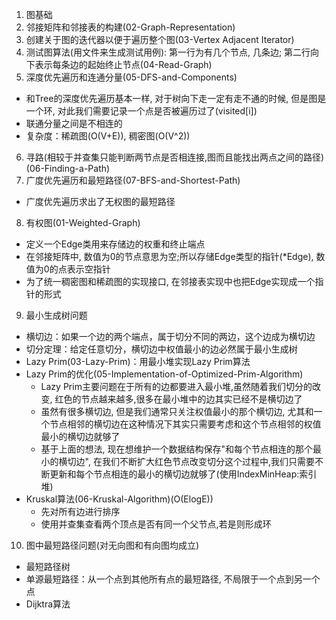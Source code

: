 1. 图基础
2. 邻接矩阵和邻接表的构建(02-Graph-Representation)
3. 创建关于图的迭代器以便于遍历整个图(03-Vertex Adjacent Iterator)
4. 测试图算法(用文件来生成测试用例): 第一行为有几个节点, 几条边; 第二行向下表示每条边的起始终止节点(04-Read-Graph)
5. 深度优先遍历和连通分量(05-DFS-and-Components)
  * 和Tree的深度优先遍历基本一样, 对于树向下走一定有走不通的时候, 但是图是一个环, 对此我们需要记录一个点是否被遍历过了(visited[i])
  * 联通分量之间是不相连的
  * 复杂度：稀疏图(O(V+E)), 稠密图(O(V^2))
6. 寻路(相较于并查集只能判断两节点是否相连接,图而且能找出两点之间的路径)(06-Finding-a-Path)
7. 广度优先遍历和最短路径(07-BFS-and-Shortest-Path)
* 广度优先遍历求出了无权图的最短路径
8. 有权图(01-Weighted-Graph)
  * 定义一个Edge类用来存储边的权重和终止端点
  * 在邻接矩阵中, 数值为0的节点意思为空;所以存储Edge类型的指针(*Edge), 数值为0的点表示空指针
  * 为了统一稠密图和稀疏图的实现接口, 在邻接表实现中也把Edge实现成一个指针的形式
9. 最小生成树问题
  * 横切边：如果一个边的两个端点，属于切分不同的两边，这个边成为横切边
  * 切分定理：给定任意切分，横切边中权值最小的边必然属于最小生成树
  * Lazy Prim(03-Lazy-Prim)：用最小堆实现Lazy Prim算法
  * Lazy Prim的优化(05-Implementation-of-Optimized-Prim-Algorithm)
    * Lazy Prim主要问题在于所有的边都要进入最小堆,虽然随着我们切分的改变, 红色的节点越来越多,很多在最小堆中的边其实已经不是横切边了
    * 虽然有很多横切边, 但是我们通常只关注权值最小的那个横切边, 尤其和一个节点相邻的横切边在这种情况下其实只需要考虑和这个节点相邻的权值最小的横切边就够了
    * 基于上面的想法, 现在想维护一个数据结构保存"和每个节点相连的那个最小的横切边", 在我们不断扩大红色节点改变切分这个过程中,我们只需要不断更新和每个节点相连的最小的横切边就够了(使用IndexMinHeap:索引堆)
  * Kruskal算法(06-Kruskal-Algorithm)(O(ElogE))
    * 先对所有边进行排序
    * 使用并查集查看两个顶点是否有同一个父节点,若是则形成环

10. 图中最短路径问题(对无向图和有向图均成立)
  * 最短路径树
  * 单源最短路径：从一个点到其他所有点的最短路径, 不局限于一个点到另一个点
  * Dijktra算法